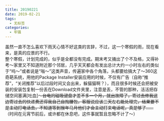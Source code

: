 ```yaml
---
title: 20190221
date: 2019-02-21
tags: 
  - 无标签
categories:
  - 牢骚
---
```

虽然一直不怎么喜欢下雨天心情不好这类的言辞，不过，这一个寒假的雨，现在看来，是真的应景的不行。<br>整个寒假，计划完成的，似乎是全都没有完成。期末考又捅出了个不及格，又得补考～家里又不知道附近那个邻居，几乎天天都会有发出总计大约一小时左右的类似于“呜～”或者说是“嗡～”这类声音，传遍家中各个角落，头都要给搞大了～360这奇葩系统，用他的Package Installer安装应用的时候，不仅有广告（自称“推荐”，“关闭推荐”以后过段时间又会出来，躲猫猫啊？），而且很多时候还会把被安装的安装包复制一份丢在Download文件夹里，注意是丢，不管的那种，活活把存储空间塞满[吐血]～<del>台电的磁吸键盘才差不多一个月，就出故障了，寄过去修我这边寄过去的快递费还得我自己自掏腰包，客服说应该三天左右能处理完，结果要不是主动打电话去，不知道等到猴年马月他们才会主动打来电话呢，真是够了……</del>（时间在元宵节前后，或许都在休息吧，这件事就暂且忽略不计了～）